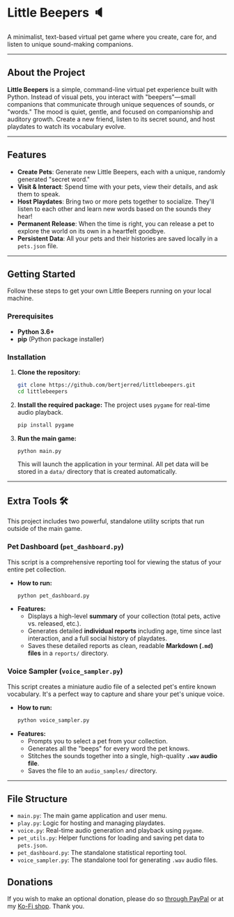 # Little Beepers 🔈

A minimalist, text-based virtual pet game where you create, care for, and listen to unique sound-making companions.

---
## About the Project

**Little Beepers** is a simple, command-line virtual pet experience built with Python. Instead of visual pets, you interact with "beepers"—small companions that communicate through unique sequences of sounds, or "words." The mood is quiet, gentle, and focused on companionship and auditory growth. Create a new friend, listen to its secret sound, and host playdates to watch its vocabulary evolve.

---
## Features

* **Create Pets**: Generate new Little Beepers, each with a unique, randomly generated "secret word."
* **Visit & Interact**: Spend time with your pets, view their details, and ask them to speak.
* **Host Playdates**: Bring two or more pets together to socialize. They'll listen to each other and learn new words based on the sounds they hear!
* **Permanent Release**: When the time is right, you can release a pet to explore the world on its own in a heartfelt goodbye.
* **Persistent Data**: All your pets and their histories are saved locally in a `pets.json` file.

---
## Getting Started

Follow these steps to get your own Little Beepers running on your local machine.

### **Prerequisites**

* **Python 3.6+**
* **pip** (Python package installer)

### **Installation**

1.  **Clone the repository:**
    ```sh
    git clone https://github.com/bertjerred/littlebeepers.git
    cd littlebeepers
    ```

2.  **Install the required package:**
    The project uses `pygame` for real-time audio playback.
    ```sh
    pip install pygame
    ```

3.  **Run the main game:**
    ```sh
    python main.py
    ```
    This will launch the application in your terminal. All pet data will be stored in a `data/` directory that is created automatically.

---
## Extra Tools 🛠️

This project includes two powerful, standalone utility scripts that run outside of the main game.

### **Pet Dashboard (`pet_dashboard.py`)**

This script is a comprehensive reporting tool for viewing the status of your entire pet collection.

* **How to run:**
    ```sh
    python pet_dashboard.py
    ```
* **Features:**
    * Displays a high-level **summary** of your collection (total pets, active vs. released, etc.).
    * Generates detailed **individual reports** including age, time since last interaction, and a full social history of playdates.
    * Saves these detailed reports as clean, readable **Markdown (`.md`) files** in a `reports/` directory.

### **Voice Sampler (`voice_sampler.py`)**

This script creates a miniature audio file of a selected pet's entire known vocabulary. It's a perfect way to capture and share your pet's unique voice.

* **How to run:**
    ```sh
    python voice_sampler.py
    ```
* **Features:**
    * Prompts you to select a pet from your collection.
    * Generates all the "beeps" for every word the pet knows.
    * Stitches the sounds together into a single, high-quality **`.wav` audio file**.
    * Saves the file to an `audio_samples/` directory.

---
## File Structure

* `main.py`: The main game application and user menu.
* `play.py`: Logic for hosting and managing playdates.
* `voice.py`: Real-time audio generation and playback using `pygame`.
* `pet_utils.py`: Helper functions for loading and saving pet data to `pets.json`.
* `pet_dashboard.py`: The standalone statistical reporting tool.
* `voice_sampler.py`: The standalone tool for generating `.wav` audio files.

## Donations
If you wish to make an optional donation, please do so [through PayPal](https://www.paypal.com/paypalme/bertjerred) or at my [Ko-Fi shop](https://ko-fi.com/bertjerred). Thank you.
